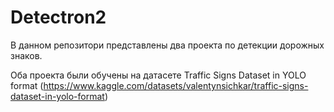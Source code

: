 <h1>Detectron2</h1>
В данном репозитори представлены два проекта по детекции дорожных знаков.

Оба проекта были обучены на датасете Traffic Signs Dataset in YOLO format (https://www.kaggle.com/datasets/valentynsichkar/traffic-signs-dataset-in-yolo-format)

